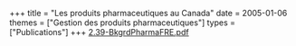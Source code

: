 +++
title = "Les produits pharmaceutiques au Canada"
date = 2005-01-06
themes = ["Gestion des produits pharmaceutiques"]
types = ["Publications"]
+++
[2.39-BkgrdPharmaFRE.pdf](/files/2.39-BkgrdPharmaFRE.pdf)
